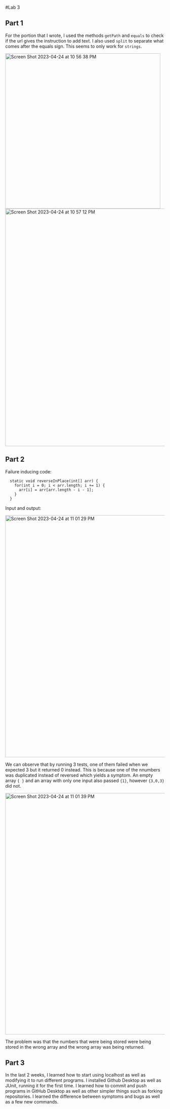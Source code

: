 #Lab 3

## Part 1
For the portion that I wrote, I used the methods `getPath` and `equals` to check if the url gives the instruction to add text. I also used `split` to separate 
what comes after the equals sign. This seems to only work for `strings`.

<img width="490" alt="Screen Shot 2023-04-24 at 10 56 38 PM" src="https://user-images.githubusercontent.com/130017007/234187027-4a5194de-a5af-464b-aa72-fdefd6f04491.png">

<img width="750" alt="Screen Shot 2023-04-24 at 10 57 12 PM" src="https://user-images.githubusercontent.com/130017007/234187035-907dcdc0-1833-47cc-9209-aa1d4bca3078.png">

## Part 2
Failure inducing code:
```
  static void reverseInPlace(int[] arr) {
    for(int i = 0; i < arr.length; i += 1) {
      arr[i] = arr[arr.length - i - 1];
    }
  }
```
Input and output:

<img width="764" alt="Screen Shot 2023-04-24 at 11 01 29 PM" src="https://user-images.githubusercontent.com/130017007/234188393-537ef78d-1635-44e8-8509-4a43d58ba772.png">

We can observe that by running 3 tests, one of them failed when we expected 3 but it returned 0 instead. This is because one of the nnumbers was duplicated instead of reversed 
which yields a symptom. An empty array `{ }` and an array with only one input also passed `{1}`, however `{3,0,3}` did not.

<img width="762" alt="Screen Shot 2023-04-24 at 11 01 39 PM" src="https://user-images.githubusercontent.com/130017007/234190511-cbee228c-7570-4a87-90aa-08d7e0cef5de.png">

The problem was that the numbers that were being stored were being stored in the wrong array and the wrong array was being returned.

## Part 3
In the last 2 weeks, I learned how to start using localhost as well as modifying it to run different programs. I installed Github Desktop as well as JUnit, running it for the first time.
I learned how to commit and push programs in GitHub Desktop as well as other simpler things such as forking repositories. I learned the difference between symptoms and bugs as well as a few new commands.
